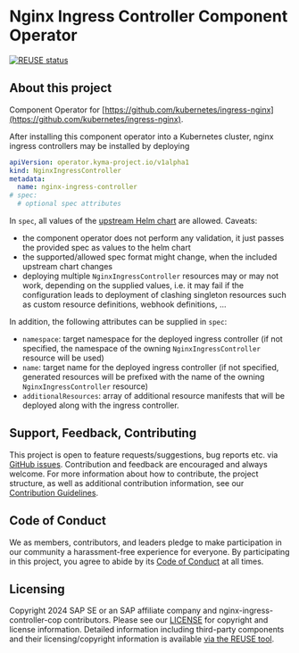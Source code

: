 # Nginx Ingress Controller Component Operator

[![REUSE status](https://api.reuse.software/badge/github.com/SAP/nginx-ingress-controller-cop)](https://api.reuse.software/info/github.com/SAP/nginx-ingress-controller-cop)

## About this project

Component Operator for [https://github.com/kubernetes/ingress-nginx](https://github.com/kubernetes/ingress-nginx).

After installing this component operator into a Kubernetes cluster, nginx ingress controllers may be installed by deploying

```yaml
apiVersion: operator.kyma-project.io/v1alpha1
kind: NginxIngressController
metadata:
  name: nginx-ingress-controller
# spec:
  # optional spec attributes
```

In `spec`, all values of the [upstream Helm chart](https://github.com/kubernetes/ingress-nginx/tree/main/charts/ingress-nginx) are allowed. Caveats:
- the component operator does not perform any validation, it just passes the provided spec as values to the helm chart
- the supported/allowed spec format might change, when the included upstream chart changes
- deploying multiple `NginxIngressController` resources may or may not work, depending on the supplied values, i.e. it may fail if the configuration leads to deployment of clashing singleton resources such as custom resource definitions, webhook definitions, ...

In addition, the following attributes can be supplied in `spec`:
- `namespace`: target namespace for the deployed ingress controller (if not specified, the namespace of the owning `NginxIngressController` resource will be used)
- `name`: target name for the deployed ingress controller (if not specified, generated resources will be prefixed with the name of the owning `NginxIngressController` resource)
- `additionalResources`: array of additional resource manifests that will be deployed along with the ingress controller.

## Support, Feedback, Contributing

This project is open to feature requests/suggestions, bug reports etc. via [GitHub issues](https://github.com/SAP/nginx-ingress-controller-cop/issues). Contribution and feedback are encouraged and always welcome. For more information about how to contribute, the project structure, as well as additional contribution information, see our [Contribution Guidelines](CONTRIBUTING.md).

## Code of Conduct

We as members, contributors, and leaders pledge to make participation in our community a harassment-free experience for everyone. By participating in this project, you agree to abide by its [Code of Conduct](https://github.com/SAP/.github/blob/main/CODE_OF_CONDUCT.md) at all times.

## Licensing

Copyright 2024 SAP SE or an SAP affiliate company and nginx-ingress-controller-cop contributors. Please see our [LICENSE](LICENSE) for copyright and license information. Detailed information including third-party components and their licensing/copyright information is available [via the REUSE tool](https://api.reuse.software/info/github.com/SAP/nginx-ingress-controller-cop).
